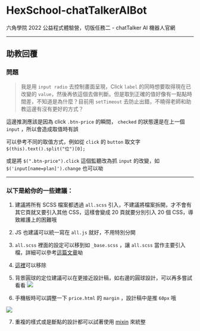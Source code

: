 # HexSchool-chatTalkerAIBot
六角學院 2022 公益程式體驗營，切版任務二 - chatTalker AI 機器人官網

---

## 助教回覆

### 問題
> 我是用 `input radio` 去控制畫面呈現，Click `label` 的同時想要取得現在已改變的 `value`，然後再依這個去做判斷。但是取到正確的值好像有一點點時間差，不知道是為什麼？目前用 `setTimeout` 去防止出錯，不曉得老師和助教這邊有沒有更好的方式？

這邊推測應該是因為 click `.btn-price` 的瞬間， `checked` 的狀態還是在上一個 `input` ，所以會造成取值時有誤
  
可以參考不同的取值方式，例如從 `click` 的 `button` 取文字 `$(this).text().split("位")[0];`

或是將 `$(".btn-price").click` 這個監聽改為抓 `input` 的改變，如 `$('input[name=plan]').change` 也可以呦

---

### 以下是給你的一些建議：

1. 建議將所有 SCSS 檔案都透過 `all.scss` 引入，不建議將檔案拆開，才不會有其它頁就又要引入其他 CSS，這樣會變成 20 頁就要分別引入 20 個 CSS，導致維護上的困難哦
2. JS 也建議可以統一寫在 `all.js` 就好，不用特別分開
3. `all.scss` 裡面的設定可以移到如 `_base.scss` ，讓 `all.scss` 當作主要引入檔，詳細可以參考[這篇文章](https://israynotarray.com/css/20200523/116058774/)呦
4. [這裡](https://github.com/im1010ioio/HexSchool-chatTalkerAIBot/blob/4bdd366bc21f88f15bc057a2d39530dfe06898f4/scss/index.scss#L324-L325)可以移除
5. 背景圓球的定位建議可以在更接近設計稿，如右邊的圓球設計，可以再多嘗試看看
![](https://s3-us-west-2.amazonaws.com/video-hexschool/teachable/IeSdP8g2vkWpIpx9bAhczEPL1FZ4vlC2iAWZSED5SFmUvfHRZ7Pd7ddOMASuH5NrtVLlHlev1YZSTpS4tkZWUhnPLD6w8iLgMpZO78RQR2DnsJ3RswKtiJ6sKuMn0GUD.png)

6. 手機板時可以調整一下 `price.html` 的 `margin` ，設計稿中是推 `60px` 哦

![](https://s3-us-west-2.amazonaws.com/video-hexschool/teachable/JaUgcyizaFRI1bA5hw7x4JSDzFyCWmYoZBICZyWcTFtoMu2DprFDO9kVb03cyhTJsf74tbY8TjzIMzQSTBaGpnpz3GVC3iYE5Rz42kOHohSReELBy89C9SQyTPCC4ttD.png)

7. 重複的樣式或是斷點的設計都可以試著使用 [mixin](https://awdr74100.github.io/2020-05-30-scss-mixin-include/) 來統整

